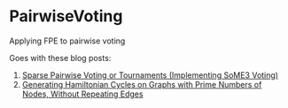 # PairwiseVoting
Applying FPE to pairwise voting

Goes with these blog posts:
1. [Sparse Pairwise Voting or Tournaments (Implementing SoME3 Voting)](https://blog.demofox.org/2023/09/01/sparse-pairwise-voting-or-tournaments-implementing-some3-voting/)
2. [Generating Hamiltonian Cycles on Graphs with Prime Numbers of Nodes, Without Repeating Edges](https://blog.demofox.org/2023/09/11/generating-hamiltonian-cycles-on-graphs-with-prime-numbers-of-nodes-without-repeating-edges/)
